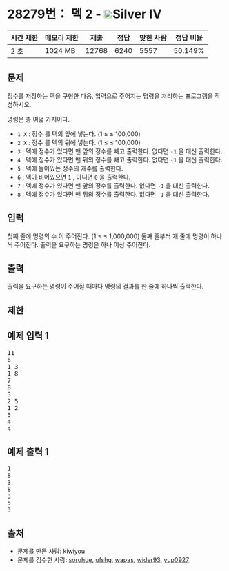 # 28279번： 덱 2 - <img src="https://static.solved.ac/tier_small/7.svg" style="height:20px" />Silver IV


| 시간 제한 | 메모리 제한 | 제출 | 정답 | 맞힌 사람 | 정답 비율 |
| --- | --- | --- | --- | --- | --- |
| 2 초 | 1024 MB | 12768 | 6240 | 5557 | 50.149% |


## 문제


정수를 저장하는 덱을 구현한 다음, 입력으로 주어지는 명령을 처리하는 프로그램을 작성하시오.

명령은 총 여덟 가지이다.

- <code>1 X</code>
: 정수 를 덱의 앞에 넣는다. (1 ≤ ≤ 100,000)
- <code>2 X</code>
: 정수 를 덱의 뒤에 넣는다. (1 ≤ ≤ 100,000)
- <code>3</code>
: 덱에 정수가 있다면 맨 앞의 정수를 빼고 출력한다. 없다면 <code>-1</code>
을 대신 출력한다.
- <code>4</code>
: 덱에 정수가 있다면 맨 뒤의 정수를 빼고 출력한다. 없다면 <code>-1</code>
을 대신 출력한다.
- <code>5</code>
: 덱에 들어있는 정수의 개수를 출력한다.
- <code>6</code>
: 덱이 비어있으면 <code>1</code>
, 아니면 <code>0</code>
을 출력한다.
- <code>7</code>
: 덱에 정수가 있다면 맨 앞의 정수를 출력한다. 없다면 <code>-1</code>
을 대신 출력한다.
- <code>8</code>
: 덱에 정수가 있다면 맨 뒤의 정수를 출력한다. 없다면 <code>-1</code>
을 대신 출력한다.




## 입력


첫째 줄에 명령의 수 이 주어진다. (1 ≤ ≤ 1,000,000)
둘째 줄부터 개 줄에 명령이 하나씩 주어진다.
출력을 요구하는 명령은 하나 이상 주어진다.




## 출력


출력을 요구하는 명령이 주어질 때마다 명령의 결과를 한 줄에 하나씩 출력한다.




## 제한




## 예제 입력 1


<pre>11
6
1 3
1 8
7
8
3
2 5
1 2
5
4
4
</pre>


## 예제 출력 1


<pre>1
8
3
8
3
5
3
</pre>






## 출처


- 문제를 만든 사람: [kiwiyou](/user/kiwiyou)
- 문제를 검수한 사람: [sorohue](/user/sorohue), [ufshg](/user/ufshg), [wapas](/user/wapas), [wider93](/user/wider93), [yup0927](/user/yup0927)




